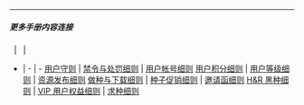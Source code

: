 &emsp;

---
##### 更多手册内容连接
&nbsp; | &nbsp; | &nbsp;
- | - | -
[用户守则](/about/manual/userRules) | [禁令与处罚细则](/about/manual/forbidRules) | [用户帐号细则](/about/manual/userAccountRules)
[用户积分细则](/about/manual/scoreRules) | [用户等级细则](/about/manual/userLevelRules) | [资源发布细则](/about/manual/uploaderRules)
[做种与下载细则](/about/manual/downloadRules) | [种子促销细则](/about/manual/salesRules) | [邀请函细则](/about/manual/invitationsRules)
[H&R 黑种细则](/about/manual/hnrRules) | [VIP 用户权益细则](/about/manual/vipRules) | [求种细则](/about/manual/requestRules)